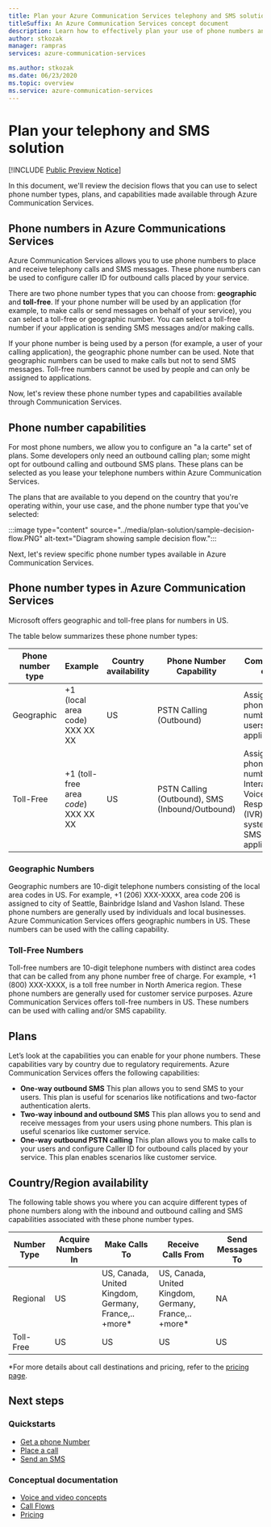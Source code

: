 ```yaml
---
title: Plan your Azure Communication Services telephony and SMS solution
titleSuffix: An Azure Communication Services concept document
description: Learn how to effectively plan your use of phone numbers and telephony.
author: stkozak
manager: rampras
services: azure-communication-services

ms.author: stkozak
ms.date: 06/23/2020
ms.topic: overview
ms.service: azure-communication-services
---
```

# Plan your telephony and SMS solution

[!INCLUDE [Public Preview Notice](../../includes/public-preview-include.md)]


In this document, we'll review the decision flows that you can use to select phone number types, plans, and capabilities made available through Azure Communication Services.

## Phone numbers in Azure Communications Services

Azure Communication Services allows you to use phone numbers to place and receive telephony calls and SMS messages. These phone numbers can be used to configure caller ID for outbound calls placed by your service.

There are two phone number types that you can choose from: **geographic** and **toll-free**. If your phone number will be used by an application (for example, to make calls or send messages on behalf of your service), you can select a toll-free or geographic number. You can select a toll-free number if your application is sending SMS messages and/or making calls. 

If your phone number is being used by a person (for example, a user of your calling application), the geographic phone number can be used. Note that geographic numbers can be used to make calls but not to send SMS messages. Toll-free numbers cannot be used by people and can only be assigned to applications.

Now, let's review these phone number types and capabilities available through Communication Services. 

## Phone number capabilities

For most phone numbers, we allow you to configure an "a la carte" set of plans. Some developers only need an outbound calling plan; some might opt for outbound calling and outbound SMS plans. These plans can be selected as you lease your telephone numbers within Azure Communication Services.

The plans that are available to you depend on the country that you're operating within, your use case, and the phone number type that you've selected:	

:::image type="content" source="../media/plan-solution/sample-decision-flow.PNG" alt-text="Diagram showing sample decision flow.":::

<!-- Tami/team have rejected this multiple times despite updates, says it needs to be higher res - need to work with her to get approval for this image. Commenting out to move our staging forward. :::image type="content" source="../../media/example-decision-flow.png" alt-text="Example for the decision flow"::: -->

<!-- Before you can select a phone number type, let’s review the international phone numbering plan.

### Optional reading. International public telecommunication numbering plan (E.164)

> [!NOTE]
> We recommend reviewing this information even if you are familiar with the E.164 phone numbering plan to better understand the number types and capabilities offered by Azure Communication Services direct offer.

The international public telecommunication numbering plan is defined in The International Telecommunication Union (ITU) recommendation E.164. Conforming numbers are limited to a maximum of 15 digits.

The phone number consists of

-	A prefix “+”
-	An international dialing prefix or country/region code (one, two or three digits) 
-	*(Optional)* A national destination code or numbering plan, commonly referred to as an area code. The length of this code depends on the country. In the United States, it's three digits. In Australia and New Zealand, it's one digit. Germany, Japan, Mexico, and some other countries have variable lengths of the area codes. For example, in Germany, the area code can be anywhere from two to five digits, while in Japan it can be anywhere from one to five digits.
-	A subscriber number

> [!NOTE]
> The classification above does not fully conform to the ITU E.164 standard and intended to provide a simplified description. For example, the subscriber number is subdivided within the standard. If you're interested in learning about the international numbering plan more deeply, the [ITU E.164 standard](https://www.itu.int/rec/T-REC-E.164) is an excellent place to start.  

Here are some examples that will help you better understand the numbering plan:

A regional phone number in the US:

:::image type="content" source="../media/plan-solution/regional-us.png" alt-text="Example of a regional phone number in the US":::

A regional phone number in Canada:

:::image type="content" source="../media/plan-solution/regional-canada.png" alt-text="Example of a regional phone number in Canada":::

A toll-free number in North America region:

:::image type="content" source="../media/plan-solution/tollfree-us.png" alt-text="Example of a toll free number in North America":::

A mobile phone number in the UK:

:::image type="content" source="../media/plan-solution/mobile-uk.png" alt-text="Example of a mobile number in the UK"::: -->

Next, let's review specific phone number types available in Azure Communication Services.

## Phone number types in Azure Communication Services

Microsoft offers geographic and toll-free plans for numbers in US.

The table below summarizes these phone number types: 

| Phone number type | Example                              | Country availability    | Phone Number Capability |Common use case                                                                                                     |
| ----------------- | ------------------------------------ | ----------------------- | ------------------------|------------------------------------------------------------------------------------------------------------------- |
| Geographic        | +1 (local area code) XXX XX XX  | US                      | PSTN Calling (Outbound) | Assigning phone numbers to users in your applications  |
| Toll-Free         | +1 (toll-free area *code*) XXX XX XX | US                      | PSTN Calling (Outbound), SMS (Inbound/Outbound)| Assigning phone numbers to Interactive Voice Response (IVR) systems/Bots, SMS applications                                        |

### Geographic Numbers
Geographic numbers are 10-digit telephone numbers consisting of the local area codes in US. For example, +1 (206) XXX-XXXX, area code 206 is assigned to city of Seattle, Bainbridge Island and Vashon Island. These phone numbers are generally used by individuals and local businesses. Azure Communication Services offers geographic numbers in US. These numbers can be used with the calling capability. 

### Toll-Free Numbers
Toll-free numbers are 10-digit telephone numbers with distinct area codes that can be called from any phone number free of charge. For example, +1 (800) XXX-XXXX, is a toll free number in North America region. These phone numbers are generally used for customer service purposes. Azure Communication Services offers toll-free numbers in US. These numbers can be used with calling and/or SMS capability. 

## Plans 

Let’s look at the capabilities you can enable for your phone numbers. These capabilities vary by country due to regulatory requirements. Azure Communication Services offers the following capabilities:

- **One-way outbound SMS** This plan allows you to send SMS to your users. This plan is useful for scenarios like notifications and two-factor authentication alerts. 
- **Two-way inbound and outbound SMS** This plan allows you to send and receive messages from your users using phone numbers. This plan is useful scenarios like customer service.
- **One-way outbound PSTN calling** This plan allows you to make calls to your users and configure Caller ID for outbound calls placed by your service. This plan enables scenarios like customer service.

## Country/Region availability

The following table shows you where you can acquire different types of phone numbers along with the inbound and outbound calling and SMS capabilities associated with these phone number types.

|Number Type| Acquire Numbers In | Make Calls To                                        | Receive Calls From                                    |Send Messages To  |
|-----------| ------------------ | ---------------------------------------------------  |-------------------------------------------------------|------------------|
| Regional  | US                 | US, Canada, United Kingdom, Germany, France,.. +more*| US, Canada, United Kingdom, Germany, France,.. +more* |NA                |
| Toll-Free | US                 | US                                                   | US                                                    |US                |

*For more details about call destinations and pricing, refer to the [pricing page](../pricing.md).

## Next steps

### Quickstarts

- [Get a phone Number](../../quickstarts/telephony-sms/get-phone-number.md)
- [Place a call](../../quickstarts/voice-video-calling/calling-client-samples.md)
- [Send an SMS](../../quickstarts/telephony-sms/send.md)

### Conceptual documentation

- [Voice and video concepts](../voice-video-calling/about-call-types.md)
- [Call Flows](../call-flows.md)
- [Pricing](../pricing.md)
